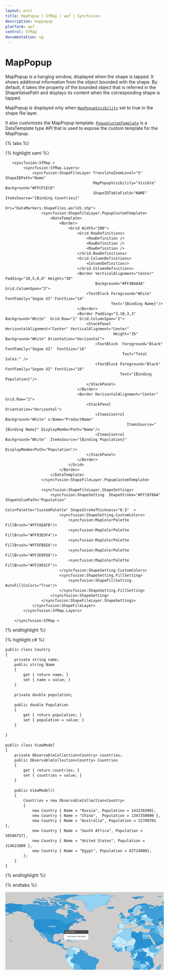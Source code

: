 ```yaml
---
layout: post
title: MapPopup | SfMap | wpf | Syncfusion
description: mappopup
platform: wpf
control: SfMap
documentation: ug
---
```


# MapPopup

MapPopup is a hanging window, displayed when the shape is tapped. It shows additional information from the object bounded with the shape. By default, it takes the property of the bounded object that is referred in the ShapeValuePath and displays its content when the corresponding shape is tapped.

MapPopup is displayed only when [`MapPopupVisibility`](https://help.syncfusion.com/cr/wpf/Syncfusion.SfMaps.WPF~Syncfusion.UI.Xaml.Maps.ShapeFileLayer~MapPopupVisibility.html) set to true in the shape file layer.

It also customizes the MapPopup template. [`PopupCustomTemplate`](https://help.syncfusion.com/cr/wpf/Syncfusion.SfMaps.WPF~Syncfusion.UI.Xaml.Maps.ShapeFileLayer~PopupCustomTemplate.html) is a DataTemplate type API that is used to expose the custom template for the MapPopup.

{% tabs %}

{% highlight xaml %}

       <syncfusion:SfMap >
            <syncfusion:SfMap.Layers>
                <syncfusion:ShapeFileLayer TranslateZoomLevel="5"  ShapeIDPath="Name" 
                                           MapPopupVisibility="Visible" Background="#FFCFCECD" 
                                           ShapeIDTableField="NAME"   ItemsSource="{Binding Countries}" 
                                           Uri="DataMarkers.ShapeFiles.world1.shp">
                    <syncfusion:ShapeFileLayer.PopupCustomTemplate>
                        <DataTemplate>
                            <Border>
                                <Grid Width="200">
                                    <Grid.RowDefinitions>
                                        <RowDefinition />
                                        <RowDefinition />
                                        <RowDefinition />
                                    </Grid.RowDefinitions>
                                    <Grid.ColumnDefinitions>
                                        <ColumnDefinition/>
                                    </Grid.ColumnDefinitions>
                                    <Border VerticalAlignment="Center" Padding="10,5,0,0" Height="30" 
                                            Background="#FF4B4A4A"  Grid.ColumnSpan="2">
                                        <TextBlock Foreground="White" FontFamily="Segoe UI" FontSize="14"  
                                                   Text="{Binding Name}"/>
                                    </Border>
                                    <Border Padding="3,10,3,3"  Background="White"  Grid.Row="1" Grid.ColumnSpan="2">
                                        <StackPanel HorizontalAlignment="Center" VerticalAlignment="Center"  
                                                    Height="35" Background="White" Orientation="Horizontal">
                                            <TextBlock  Foreground="Black" FontFamily="Segoe UI"  FontSize="16" 
                                                        Text="Total Sales:" />
                                            <TextBlock Foreground="Black"  FontFamily="Segoe UI" FontSize="16" 
                                                       Text="{Binding Population}"/>
                                        </StackPanel>
                                    </Border>
                                    <Border HorizontalAlignment="Center" Grid.Row="2">
                                        <StackPanel Orientation="Horizontal">
                                            <ItemsControl Background="White" x:Name="ProductName"  
                                                          ItemsSource="{Binding Name}" DisplayMemberPath="Name"/>
                                            <ItemsControl  Background="White"  ItemsSource="{Binding Population}" 
                                                           DisplayMemberPath="Population"/>
                                        </StackPanel>
                                    </Border>
                                </Grid>
                            </Border>
                        </DataTemplate>
                    </syncfusion:ShapeFileLayer.PopupCustomTemplate>

                    <syncfusion:ShapeFileLayer.ShapeSettings>
                        <syncfusion:ShapeSetting  ShapeStroke="#FF1978AA" ShapeValuePath="Population" 
                                                  ColorPalette="CustomPalette" ShapeStrokeThickness="0.5"  >
                            <syncfusion:ShapeSetting.CustomColors>
                                <syncfusion:MapColorPalette FillBrush="#FFC6EAFB"/>
                                <syncfusion:MapColorPalette FillBrush="#FF93D3F4"/>
                                <syncfusion:MapColorPalette FillBrush="#FF5FB5E6"/>
                                <syncfusion:MapColorPalette FillBrush="#FF3E9FD8"/>
                                <syncfusion:MapColorPalette FillBrush="#FF2991CF"/>
                            </syncfusion:ShapeSetting.CustomColors>
                            <syncfusion:ShapeSetting.FillSetting>
                                <syncfusion:ShapeFillSetting AutoFillColors="True"/>
                            </syncfusion:ShapeSetting.FillSetting>
                        </syncfusion:ShapeSetting>
                    </syncfusion:ShapeFileLayer.ShapeSettings>
                </syncfusion:ShapeFileLayer>
            </syncfusion:SfMap.Layers>

        </syncfusion:SfMap >

{% endhighlight %}

{% highlight c# %}

    public class Country
    {
        private string name;
        public string Name
        {
            get { return name; }
            set { name = value; }
        }

        private double population;

        public double Population
        {
            get { return population; }
            set { population = value; }
        }

    }

    public class ViewModel
    {
        private ObservableCollection<Country> countries;
        public ObservableCollection<Country> Countries
        {
            get { return countries; }
            set { countries = value; }
        }

        public ViewModel()
        {
            Countries = new ObservableCollection<Country>
            {
                new Country { Name = "Russia", Population = 143228300},
                new Country { Name = "China",  Population = 1347350000 },
                new Country { Name = "Australia", Population = 22789701  },
                new Country { Name = "South Africa", Population = 50586757},
                new Country { Name = "United States", Population = 314623000 },
                new Country { Name = "Egypt", Population = 82724000},
            };
        }
    }

{% endhighlight %}

{% endtabs %}

![](MapPopup_images/MapPopup_img1.png)



